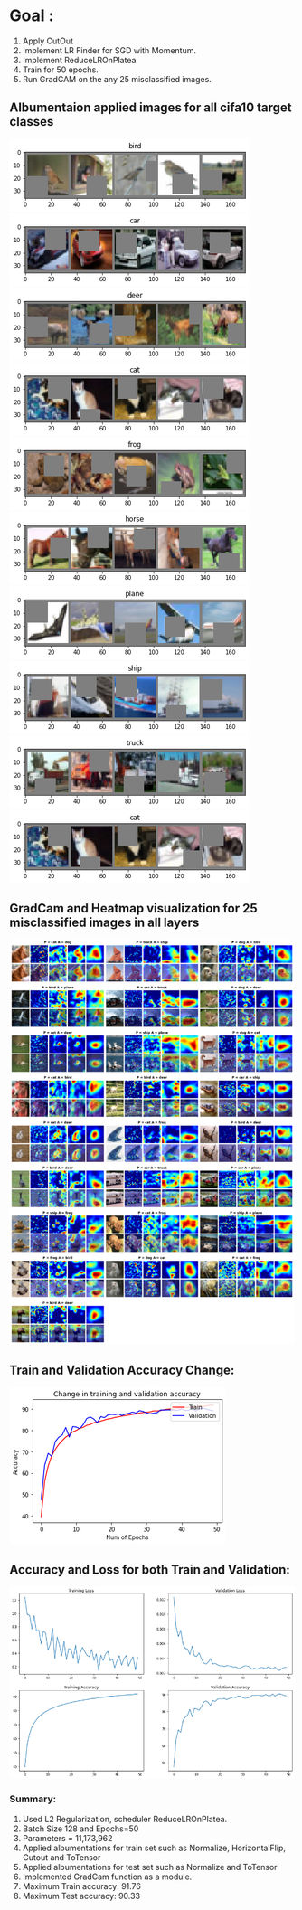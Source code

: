 # Goal :
1. Apply CutOut
2. Implement LR Finder for SGD with Momentum.
3. Implement ReduceLROnPlatea
4. Train for 50 epochs.
5. Run GradCAM on the any 25 misclassified images. 

## Albumentaion applied images for all cifa10 target classes
![albumentaion1](https://github.com/ganeshkcs/EVA4B2/blob/master/S10/images/bird_cutout.png)
![albumentaion2](https://github.com/ganeshkcs/EVA4B2/blob/master/S10/images/car_cutout.png)
![albumentaion3](https://github.com/ganeshkcs/EVA4B2/blob/master/S10/images/deer_cutout.png)
![albumentaion4](https://github.com/ganeshkcs/EVA4B2/blob/master/S10/images/dog_cutout.png)
![albumentaion5](https://github.com/ganeshkcs/EVA4B2/blob/master/S10/images/frog_cutout.png)
![albumentaion6](https://github.com/ganeshkcs/EVA4B2/blob/master/S10/images/horse_cutout.png)
![albumentaion7](https://github.com/ganeshkcs/EVA4B2/blob/master/S10/images/plane_cutout.png)
![albumentaion8](https://github.com/ganeshkcs/EVA4B2/blob/master/S10/images/ship_cutout.png)
![albumentaion9](https://github.com/ganeshkcs/EVA4B2/blob/master/S10/images/truck_cutout.png)
![albumentaion10](https://github.com/ganeshkcs/EVA4B2/blob/master/S10/images/cat_cutout.png)

## GradCam and Heatmap visualization for 25 misclassified images in all layers
![misclassified1](https://github.com/ganeshkcs/EVA4B2/blob/master/S10/images/misclassified_gradcam.png)

## Train and Validation Accuracy Change:
![accuracy_graph](https://github.com/ganeshkcs/EVA4B2/blob/master/S10/images/accuracy.png)

## Accuracy and Loss for both Train and Validation:
![accuracy_graph](https://github.com/ganeshkcs/EVA4B2/blob/master/S10/images/accuracy_loss.png)

### Summary:
1. Used L2 Regularization, scheduler ReduceLROnPlatea.
2. Batch Size 128 and Epochs=50
3. Parameters = 11,173,962
4. Applied albumentations for train set such as Normalize, HorizontalFlip, Cutout and ToTensor
5. Applied albumentations for test set such as Normalize and ToTensor
6. Implemented GradCam function as a module. 
7. Maximum Train accuracy:   91.76
8. Maximum Test accuracy:  90.33
